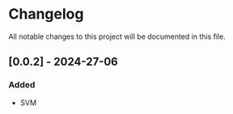 # Changelog

All notable changes to this project will be documented in this file.

## [0.0.2] - 2024-27-06

### Added

- SVM
